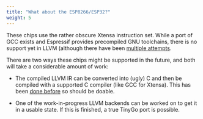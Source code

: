 ```yaml
---
title: "What about the ESP8266/ESP32?"
weight: 5
---
```


These chips use the rather obscure Xtensa instruction set. While a port of GCC exists and Espressif provides precompiled GNU toolchains, there is no support yet in LLVM (although there have been [multiple attempts](http://lists.llvm.org/pipermail/llvm-dev/2018-July/124789.html).

There are two ways these chips might be supported in the future, and both will take a considerable amount of work:

* The compiled LLVM IR can be converted into (ugly) C and then be compiled with a supported C compiler (like GCC for Xtensa). This has been [done before](https://github.com/JuliaComputing/llvm-cbe) so should be doable.

* One of the work-in-progress LLVM backends can be worked on to get it in a usable state. If this is finished, a true TinyGo port is possible.
